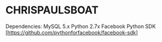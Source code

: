 CHRISPAULSBOAT
==============

Dependencies:
MySQL 5.x
Python 2.7x
Facebook Python SDK [https://github.com/pythonforfacebook/facebook-sdk]

